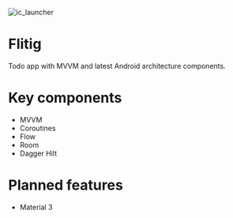 ![ic_launcher](https://user-images.githubusercontent.com/82329099/200898902-ff173426-4529-43cf-80e0-735a5dcfa119.png)
# Flitig
Todo app with MVVM and latest Android architecture components.
# Key components
- MVVM
- Coroutines
- Flow
- Room
- Dagger Hilt
# Planned features
- Material 3
